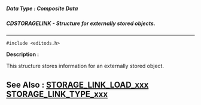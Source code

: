 ##### Data Type : Composite Data
##### CDSTORAGELINK - Structure for externally stored objects.
---
```
#include <editods.h>
```
**Description :**

This structure stores information for an externally stored object.

**See Also :**
[STORAGE_LINK_LOAD_xxx](/reference/Symb/STORAGE_LINK_LOAD_xxx)
[STORAGE_LINK_TYPE_xxx](/reference/Symb/STORAGE_LINK_TYPE_xxx)
---
